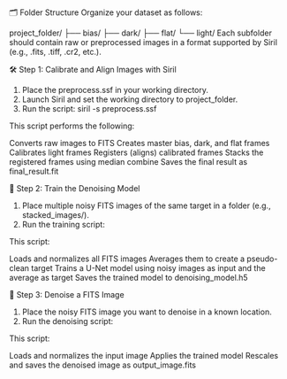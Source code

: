 
🗂️ Folder Structure
Organize your dataset as follows:

project_folder/
├── bias/
├── dark/
├── flat/
└── light/
Each subfolder should contain raw or preprocessed images in a format supported by Siril (e.g., .fits, .tiff, .cr2, etc.).

🛠️ Step 1: Calibrate and Align Images with Siril
1. Place the preprocess.ssf in your working directory.
2. Launch Siril and set the working directory to project_folder.
3. Run the script: siril -s preprocess.ssf

This script performs the following:

Converts raw images to FITS
Creates master bias, dark, and flat frames
Calibrates light frames
Registers (aligns) calibrated frames
Stacks the registered frames using median combine
Saves the final result as final_result.fit

🧪 Step 2: Train the Denoising Model
1. Place multiple noisy FITS images of the same target in a folder (e.g., stacked_images/).
2. Run the training script:

This script:

Loads and normalizes all FITS images
Averages them to create a pseudo-clean target
Trains a U-Net model using noisy images as input and the average as target
Saves the trained model to denoising_model.h5

🧼 Step 3: Denoise a FITS Image
1. Place the noisy FITS image you want to denoise in a known location.
2. Run the denoising script:

This script:

Loads and normalizes the input image
Applies the trained model
Rescales and saves the denoised image as output_image.fits
